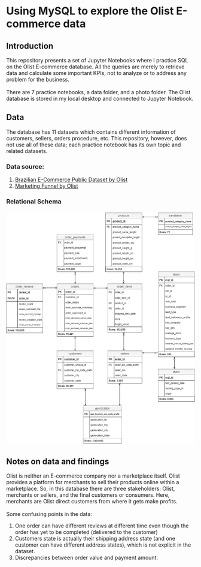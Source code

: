 # Using MySQL to explore the Olist E-commerce data
## Introduction
This repository presents a set of Jupyter Notebooks where I practice SQL on the Olist E-commerce database. All the queries are merely to retrieve data and calculate some important KPIs, not to analyze or to address any problem for the business.<br><br>There are 7 practice notebooks, a data folder, and a photo folder. The Olist database is stored in my local desktop and connected to Jupyter Notebook.
## Data
The database has 11 datasets which contains different information of customers, sellers, orders procedure, etc. This repository, however, does not use all of these data; each practice notebook has its own topic and related datasets.
### Data source:
1. [Brazilian E-Commerce Public Dataset by Olist](https://www.kaggle.com/olistbr/brazilian-ecommerce)
2. [Marketing Funnel by Olist](https://www.kaggle.com/olistbr/marketing-funnel-olist/home)
### Relational Schema<br><br><img src="photos/RS.png">
## Notes on data and findings
Olist is neither an E-commerce company nor a marketplace itself. Olist provides a platform for merchants to sell their products online within a marketplace. So, in this database there are three stakeholders: Olist, merchants or sellers, and the final customers or consumers. Here, merchants are Olist direct customers from where it gets make profits.<br><br>Some confusing points in the data:
1. One order can have different reviews at different time even though the order has yet to be completed (delivered to the customer)
2. Customers state is actually their shipping address state (and one customer can have different address states), which is not explicit in the dataset.
3. Discrepancies between order value and payment amount.
